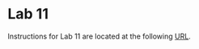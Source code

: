 # Lab 11

Instructions for Lab 11 are located at the following [URL](https://byu-cpe.github.io/ecen323/labs/lab-11/).
